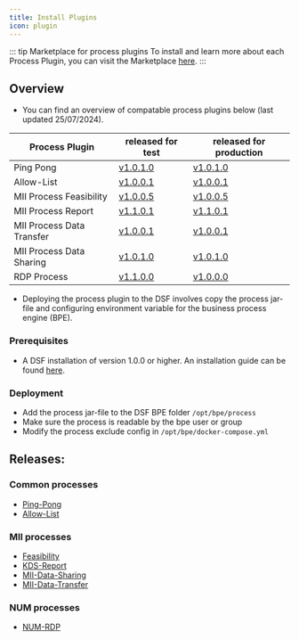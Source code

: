 ```yaml
---
title: Install Plugins
icon: plugin
---
```


::: tip Marketplace for process plugins
To install and learn more about each Process Plugin, you can visit the Marketplace [here](https://hub.dsf.dev/).
:::


## **Overview**
- You can find an overview of compatable process plugins below (last updated 25/07/2024).


| Process Plugin            | released for test             | released for production       |
| ------------------------- | ----------------------------- | ----------------------------- |
| Ping Pong                 | [v1.0.1.0](https://github.com/datasharingframework/dsf-process-ping-pong/releases/tag/v1.0.1.0) | [v1.0.1.0](https://github.com/datasharingframework/dsf-process-ping-pong/releases/tag/v1.0.1.0) |
| Allow-List                | [v1.0.0.1](https://github.com/datasharingframework/dsf-process-allow-list/releases/tag/v1.0.0.1) | [v1.0.0.1](https://github.com/datasharingframework/dsf-process-allow-list/releases/tag/v1.0.0.1) |
| MII Process Feasibility   | [v1.0.0.5](https://github.com/medizininformatik-initiative/mii-process-feasibility/releases/tag/v1.0.0.5) | [v1.0.0.5](https://github.com/medizininformatik-initiative/mii-process-feasibility/releases/tag/v1.0.0.5) |
| MII Process Report        | [v1.1.0.1](https://github.com/medizininformatik-initiative/mii-process-report/releases/tag/v1.1.0.1) | [v1.1.0.1](https://github.com/medizininformatik-initiative/mii-process-report/releases/tag/v1.1.0.1) |
| MII Process Data Transfer | [v1.0.0.1](https://github.com/medizininformatik-initiative/mii-process-data-sharing/releases/tag/v1.0.0.1) | [v1.0.0.1](https://github.com/medizininformatik-initiative/mii-process-data-sharing/releases/tag/v1.0.0.1) |
| MII Process Data Sharing  | [v1.0.1.0](https://github.com/medizininformatik-initiative/mii-process-data-transfer/releases/tag/v1.0.1.0) | [v1.0.1.0](https://github.com/medizininformatik-initiative/mii-process-data-transfer/releases/tag/v1.0.1.0) |
| RDP Process               | [v1.1.0.0](https://github.com/num-codex/codex-processes-ap1/releases/tag/v1.1.0.0) | [v1.0.0.0](https://github.com/num-codex/codex-processes-ap1/releases/tag/v1.0.0.0) |


- Deploying the process plugin to the DSF involves copy the process jar-file and configuring environment variable for the business process engine (BPE).


### Prerequisites
- A DSF installation of version 1.0.0 or higher. An installation guide can be found [here](https://dsf.dev/stable/maintain/install.html).

### Deployment
- Add the process jar-file to the DSF BPE folder `/opt/bpe/process`
- Make sure the process is readable by the bpe user or group
- Modify the process exclude config in `/opt/bpe/docker-compose.yml`



## **Releases**:
### Common processes

- [Ping-Pong](https://github.com/datasharingframework/dsf-process-ping-pong/releases)
- [Allow-List](https://github.com/datasharingframework/dsf-process-allow-list/releases)

### MII processes

- [Feasibility](https://github.com/medizininformatik-initiative/mii-process-feasibility/releases)
- [KDS-Report](https://github.com/medizininformatik-initiative/mii-process-report/releases)
- [MII-Data-Sharing](https://github.com/medizininformatik-initiative/mii-process-data-sharing/releases)
- [MII-Data-Transfer](https://github.com/medizininformatik-initiative/mii-process-data-transfer/releases)

### NUM processes
- [NUM-RDP](https://github.com/num-codex/codex-processes-ap1/releases)